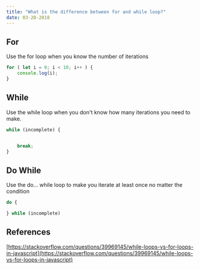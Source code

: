 ```yaml
---
title: "What is the difference between for and while loop?"
date: 03-28-2018
---
```


## For

Use the for loop when you know the number of iterations


```js
for ( let i = 0; i < 10; i++ ) {
    console.log(i);
}
```

## While

Use the while loop when you don't know how many iterations you need to make.

```js
while (incomplete) {


    break;
}
```

## Do While

Use the do... while loop to make you iterate at least once no matter the condition


```js
do {

} while (incomplete)
```

## References

[https://stackoverflow.com/questions/39969145/while-loops-vs-for-loops-in-javascript](https://stackoverflow.com/questions/39969145/while-loops-vs-for-loops-in-javascript)